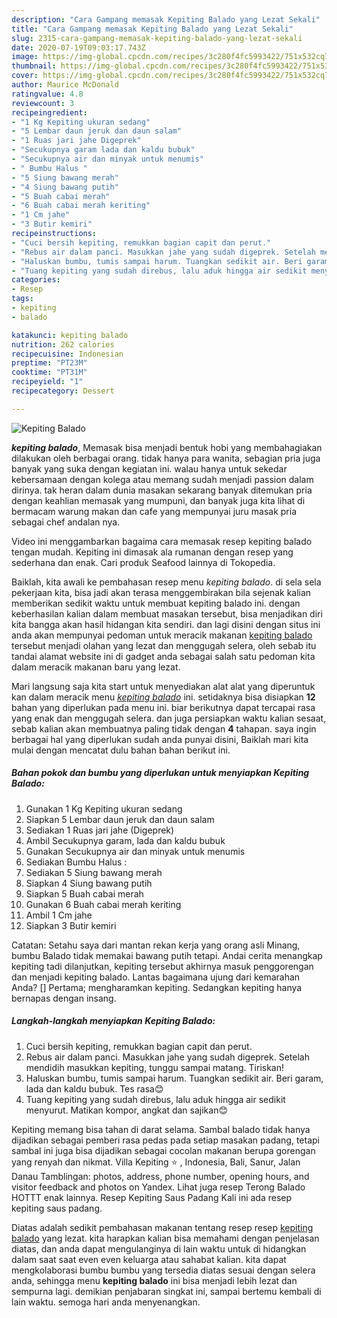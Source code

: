 ```yaml
---
description: "Cara Gampang memasak Kepiting Balado yang Lezat Sekali"
title: "Cara Gampang memasak Kepiting Balado yang Lezat Sekali"
slug: 2315-cara-gampang-memasak-kepiting-balado-yang-lezat-sekali
date: 2020-07-19T09:03:17.743Z
image: https://img-global.cpcdn.com/recipes/3c280f4fc5993422/751x532cq70/kepiting-balado-foto-resep-utama.jpg
thumbnail: https://img-global.cpcdn.com/recipes/3c280f4fc5993422/751x532cq70/kepiting-balado-foto-resep-utama.jpg
cover: https://img-global.cpcdn.com/recipes/3c280f4fc5993422/751x532cq70/kepiting-balado-foto-resep-utama.jpg
author: Maurice McDonald
ratingvalue: 4.8
reviewcount: 3
recipeingredient:
- "1 Kg Kepiting ukuran sedang"
- "5 Lembar daun jeruk dan daun salam"
- "1 Ruas jari jahe Digeprek"
- "Secukupnya garam lada dan kaldu bubuk"
- "Secukupnya air dan minyak untuk menumis"
- " Bumbu Halus "
- "5 Siung bawang merah"
- "4 Siung bawang putih"
- "5 Buah cabai merah"
- "6 Buah cabai merah keriting"
- "1 Cm jahe"
- "3 Butir kemiri"
recipeinstructions:
- "Cuci bersih kepiting, remukkan bagian capit dan perut."
- "Rebus air dalam panci. Masukkan jahe yang sudah digeprek. Setelah mendidih masukkan kepiting, tunggu sampai matang. Tiriskan!"
- "Haluskan bumbu, tumis sampai harum. Tuangkan sedikit air. Beri garam, lada dan kaldu bubuk. Tes rasa😊"
- "Tuang kepiting yang sudah direbus, lalu aduk hingga air sedikit menyurut. Matikan kompor, angkat dan sajikan😊"
categories:
- Resep
tags:
- kepiting
- balado

katakunci: kepiting balado 
nutrition: 262 calories
recipecuisine: Indonesian
preptime: "PT23M"
cooktime: "PT31M"
recipeyield: "1"
recipecategory: Dessert

---
```



![Kepiting Balado](https://img-global.cpcdn.com/recipes/3c280f4fc5993422/751x532cq70/kepiting-balado-foto-resep-utama.jpg)

<b><i>kepiting balado</i></b>, Memasak bisa menjadi bentuk hobi yang membahagiakan dilakukan oleh berbagai orang. tidak hanya para wanita, sebagian pria juga banyak yang suka dengan kegiatan ini. walau hanya untuk sekedar kebersamaan dengan kolega atau memang sudah menjadi passion dalam dirinya. tak heran dalam dunia masakan sekarang banyak ditemukan pria dengan keahlian memasak yang mumpuni, dan banyak juga kita lihat di bermacam warung makan dan cafe yang mempunyai juru masak pria sebagai chef andalan nya.

Video ini menggambarkan bagaima cara memasak resep kepiting balado tengan mudah. Kepiting ini dimasak ala rumanan dengan resep yang sederhana dan enak. Cari produk Seafood lainnya di Tokopedia.

Baiklah, kita awali ke pembahasan resep menu <i>kepiting balado</i>. di sela sela pekerjaan kita, bisa jadi akan terasa menggembirakan bila sejenak kalian memberikan sedikit waktu untuk membuat kepiting balado ini. dengan keberhasilan kalian dalam membuat masakan tersebut, bisa menjadikan diri kita bangga akan hasil hidangan kita sendiri. dan lagi disini dengan situs ini anda akan mempunyai pedoman untuk meracik makanan <u>kepiting balado</u> tersebut menjadi olahan yang lezat dan menggugah selera, oleh sebab itu tandai alamat website ini di gadget anda sebagai salah satu pedoman kita dalam meracik makanan baru yang lezat.


Mari langsung saja kita start untuk menyediakan alat alat yang diperuntuk kan dalam meracik menu <u><i>kepiting balado</i></u> ini. setidaknya bisa disiapkan <b>12</b> bahan yang diperlukan pada menu ini. biar berikutnya dapat tercapai rasa yang enak dan menggugah selera. dan juga persiapkan waktu kalian sesaat, sebab kalian akan membuatnya paling tidak dengan <b>4</b> tahapan. saya ingin berbagai hal yang diperlukan sudah anda punyai disini, Baiklah mari kita mulai dengan mencatat dulu bahan bahan berikut ini.

<!--inarticleads1-->

##### Bahan pokok dan bumbu yang diperlukan untuk menyiapkan Kepiting Balado:

1. Gunakan 1 Kg Kepiting ukuran sedang
1. Siapkan 5 Lembar daun jeruk dan daun salam
1. Sediakan 1 Ruas jari jahe (Digeprek)
1. Ambil Secukupnya garam, lada dan kaldu bubuk
1. Gunakan Secukupnya air dan minyak untuk menumis
1. Sediakan  Bumbu Halus :
1. Sediakan 5 Siung bawang merah
1. Siapkan 4 Siung bawang putih
1. Siapkan 5 Buah cabai merah
1. Gunakan 6 Buah cabai merah keriting
1. Ambil 1 Cm jahe
1. Siapkan 3 Butir kemiri


Catatan: Setahu saya dari mantan rekan kerja yang orang asli Minang, bumbu Balado tidak memakai bawang putih tetapi. Andai cerita menangkap kepiting tadi dilanjutkan, kepiting tersebut akhirnya masuk penggorengan dan menjadi kepiting balado. Lantas bagaimana ujung dari kemarahan Anda? [] Pertama; mengharamkan kepiting. Sedangkan kepiting hanya bernapas dengan insang. 

<!--inarticleads2-->

##### Langkah-langkah menyiapkan Kepiting Balado:

1. Cuci bersih kepiting, remukkan bagian capit dan perut.
1. Rebus air dalam panci. Masukkan jahe yang sudah digeprek. Setelah mendidih masukkan kepiting, tunggu sampai matang. Tiriskan!
1. Haluskan bumbu, tumis sampai harum. Tuangkan sedikit air. Beri garam, lada dan kaldu bubuk. Tes rasa😊
1. Tuang kepiting yang sudah direbus, lalu aduk hingga air sedikit menyurut. Matikan kompor, angkat dan sajikan😊


Kepiting memang bisa tahan di darat selama. Sambal balado tidak hanya dijadikan sebagai pemberi rasa pedas pada setiap masakan padang, tetapi sambal ini juga bisa dijadikan sebagai cocolan makanan berupa gorengan yang renyah dan nikmat. Villa Kepiting ⭐ , Indonesia, Bali, Sanur, Jalan Danau Tamblingan: photos, address, phone number, opening hours, and visitor feedback and photos on Yandex. Lihat juga resep Terong Balado HOTTT enak lainnya. Resep Kepiting Saus Padang Kali ini ada resep kepiting saus padang. 

Diatas adalah sedikit pembahasan makanan tentang resep resep <u>kepiting balado</u> yang lezat. kita harapkan kalian bisa memahami dengan penjelasan diatas, dan anda dapat mengulanginya di lain waktu untuk di hidangkan dalam saat saat even even keluarga atau sahabat kalian. kita dapat mengkolaborasi bumbu bumbu yang tersedia diatas sesuai dengan selera anda, sehingga menu <b>kepiting balado</b> ini bisa menjadi lebih lezat dan sempurna lagi. demikian penjabaran singkat ini, sampai bertemu kembali di lain waktu. semoga hari anda menyenangkan.
